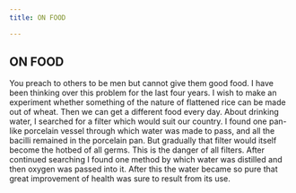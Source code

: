 ```yaml
---
title: ON FOOD

---
```





  

## ON FOOD

You preach to others to be men but cannot give them good food. I have
been thinking over this problem for the last four years. I wish to make
an experiment whether something of the nature of flattened rice can be
made out of wheat. Then we can get a different food every day. About
drinking water, I searched for a filter which would suit our country. I
found one pan-like porcelain vessel through which water was made to
pass, and all the bacilli remained in the porcelain pan. But gradually
that filter would itself become the hotbed of all germs. This is the
danger of all filters. After continued searching I found one method by
which water was distilled and then oxygen was passed into it. After this
the water became so pure that great improvement of health was sure to
result from its use.



